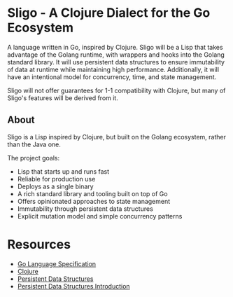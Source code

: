 # Sligo - A Clojure Dialect for the Go Ecosystem

A language written in Go, inspired by Clojure. Sligo will be a Lisp that takes advantage of the Golang runtime, with wrappers and hooks into the Golang standard library. It will use persistent data structures to ensure immutability of data at runtime while maintaining high performance. Additionally, it will have an intentional model for concurrency, time, and state management.

Sligo will not offer guarantees for 1-1 compatibility with Clojure, but many of Sligo's features will be derived from it.

## About

Sligo is a Lisp inspired by Clojure, but built on the Golang ecosystem, rather than the Java one.

The project goals:

- Lisp that starts up and runs fast
- Reliable for production use
- Deploys as a single binary
- A rich standard library and tooling built on top of Go
- Offers opinionated approaches to state management
- Immutability through persistent data structures
- Explicit mutation model and simple concurrency patterns

# Resources

- [Go Language Specification](https://go.dev/ref/spec)
- [Clojure](https://clojure.org/index)
- [Persistent Data Structures](https://en.wikipedia.org/wiki/Persistent_data_structure)
- [Persistent Data Structures Introduction](https://arpitbhayani.me/blogs/persistent-data-structures-introduction/)
